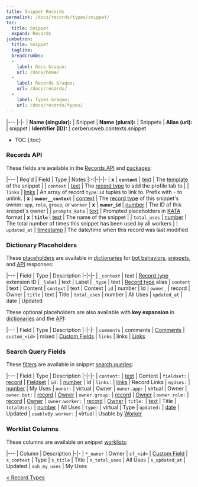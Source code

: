 ```yaml
---
title: Snippet Records
permalink: /docs/records/types/snippet/
toc:
  title: Snippet
  expand: Records
jumbotron:
  title: Snippet
  tagline: 
  breadcrumbs:
  -
    label: Docs &raquo;
    url: /docs/home/
  -
    label: Records &raquo;
    url: /docs/records/
  -
    label: Types &raquo;
    url: /docs/records/types/
---
```


|---
|-|-
| **Name (singular):** | Snippet
| **Name (plural):** | Snippets
| **Alias (uri):** | snippet
| **Identifier (ID):** | cerberusweb.contexts.snippet

* TOC
{:toc}

### Records API

These fields are available in the [Records API](/docs/api/endpoints/records/) and [packages](/docs/packages/):

|---
| Req'd | Field | Type | Notes
|:-:|-|-|-
| **x** | **`content`** | [text](/docs/records/fields/types/text/) | The [template](/docs/bots/scripting/) of the snippet 
|   | `context` | [text](/docs/records/fields/types/text/) | The [record type](/docs/records/types/) to add the profile tab to 
|   | `links` | [links](/docs/records/fields/types/links/) | An array of record `type:id` tuples to link to. Prefix with `-` to unlink. 
| **x** | **`owner__context`** | [context](/docs/records/fields/types/context/) | The [record type](/docs/records/types/) of this snippet's owner: `app`, `role`, `group`, or `worker` 
| **x** | **`owner_id`** | [number](/docs/records/fields/types/number/) | The ID of this snippet's owner 
|   | `prompts_kata` | [text](/docs/records/fields/types/text/) | Prompted placeholders in [KATA](/docs/snippets/#prompts) format 
| **x** | **`title`** | [text](/docs/records/fields/types/text/) | The name of the snippet 
|   | `total_uses` | [number](/docs/records/fields/types/number/) | The total number of times this snippet has been used by all workers 
|   | `updated_at` | [timestamp](/docs/records/fields/types/timestamp/) | The date/time when this record was last modified 

### Dictionary Placeholders

These [placeholders](/docs/bots/scripting/placeholders/) are available in [dictionaries](/docs/bots/behaviors/dictionaries/) for [bot behaviors](/docs/bots/behaviors/), [snippets](/docs/snippets/), and [API](/docs/api/) responses:

|---
| Field | Type | Description
|-|-|-
| `_context` | text | [Record type](/docs/records/types/) extension ID
| `_label` | text | Label
| `_type` | text | [Record type](/docs/records/types/) alias
| `content` | text | Content
| `context` | text | Context
| `id` | number | Id
| `owner_` | record | Owner
| `title` | text | Title
| `total_uses` | number | All Uses
| `updated_at` | date | Updated

These optional placeholders are also available with **key expansion** in [dictionaries](/docs/bots/behaviors/dictionaries/key-expansion/) and the [API](/docs/api/responses/#expanding-keys-in-api-requests):

|---
| Field | Type | Description
|-|-|-
| `comments` | comments | [Comments](/docs/bots/behaviors/dictionaries/key-expansion/#comments)
| `custom_<id>` | mixed | [Custom Fields](/docs/bots/behaviors/dictionaries/key-expansion/#custom-fields)
| `links` | links | [Links](/docs/bots/behaviors/dictionaries/key-expansion/#links)
	
### Search Query Fields

These [filters](/docs/search/#filters) are available in snippet [search queries](/docs/search/):

|---
| Field | Type | Description
|-|-|-
| `content:` | [text](/docs/search/#text) | Content
| `fieldset:` | [record](/docs/search/#deep-search) | [Fieldset](/docs/records/types/custom_fieldset/)
| `id:` | [number](/docs/search/#numbers) | Id
| `links:` | [links](/docs/search/#links) | Record Links
| `myUses:` | [number](/docs/search/#numbers) | My Uses
| `owner:` | virtual | Owner
| `owner.app:` | virtual | Owner
| `owner.bot:` | [record](/docs/search/#deep-search) | [Owner](/docs/records/types/bot/)
| `owner.group:` | [record](/docs/search/#deep-search) | [Owner](/docs/records/types/group/)
| `owner.role:` | [record](/docs/search/#deep-search) | [Owner](/docs/records/types/role/)
| `owner.worker:` | [record](/docs/search/#deep-search) | [Owner](/docs/records/types/worker/)
| `title:` | [text](/docs/search/#text) | Title
| `totalUses:` | [number](/docs/search/#numbers) | All Uses
| `type:` | virtual | Type
| `updated:` | [date](/docs/search/#dates) | Updated
| `usableBy.worker:` | virtual | Usable by [Worker](/docs/records/types/worker/)
	
### Worklist Columns

These columns are available on snippet [worklists](/docs/worklists/):

|---
| Column | Description
|-|-
| `*_owner` | Owner
| `cf_<id>` | [Custom Field](/docs/records/types/custom_field/)
| `s_context` | Type
| `s_title` | Title
| `s_total_uses` | All Uses
| `s_updated_at` | Updated
| `suh_my_uses` | My Uses

<div class="section-nav">
	<div class="left">
		<a href="/docs/records/types/" class="prev">&lt; Record Types</a>
	</div>
	<div class="right align-right">
	</div>
</div>
<div class="clear"></div>